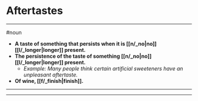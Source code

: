 # Aftertastes
---
#noun
- **A taste of something that persists when it is [[n/_no|no]] [[l/_longer|longer]] present.**
- **The persistence of the taste of something [[n/_no|no]] [[l/_longer|longer]] present.**
	- _Example: Many people think certain artificial sweeteners have an unpleasant aftertaste._
- **Of wine, [[f/_finish|finish]].**
---
---
